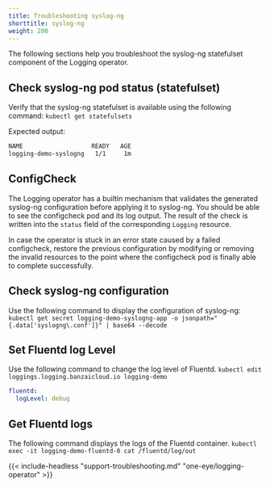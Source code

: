 ```yaml
---
title: Troubleshooting syslog-ng
shorttitle: syslog-ng
weight: 200
---
```


The following sections help you troubleshoot the syslog-ng statefulset component of the Logging operator.

## Check syslog-ng pod status (statefulset)

Verify that the syslog-ng statefulset is available using the following command: `kubectl get statefulsets`

Expected output:

```bash
NAME                   READY   AGE
logging-demo-syslogng   1/1     1m
```

## ConfigCheck

The Logging operator has a builtin mechanism that validates the generated syslog-ng configuration before applying it to syslog-ng. You should be able to see the configcheck pod and its log output. The result of the check is written into the `status` field of the corresponding `Logging` resource.

In case the operator is stuck in an error state caused by a failed configcheck, restore the previous configuration by modifying or removing the invalid resources to the point where the configcheck pod is finally able to complete successfully.

## Check syslog-ng configuration

Use the following command to display the configuration of syslog-ng:
`kubectl get secret logging-demo-syslogng-app -o jsonpath="{.data['syslogng\.conf']}" | base64 --decode`
<!-- 
FIXME
The output should be similar to the following:

```xml

``` -->

## Set Fluentd log Level

Use the following command to change the log level of Fluentd.
`kubectl edit loggings.logging.banzaicloud.io logging-demo`

```yaml
fluentd:
  logLevel: debug
```

## Get Fluentd logs

The following command displays the logs of the Fluentd container.
`kubectl exec -it logging-demo-fluentd-0 cat /fluentd/log/out`

{{< include-headless "support-troubleshooting.md" "one-eye/logging-operator" >}}

